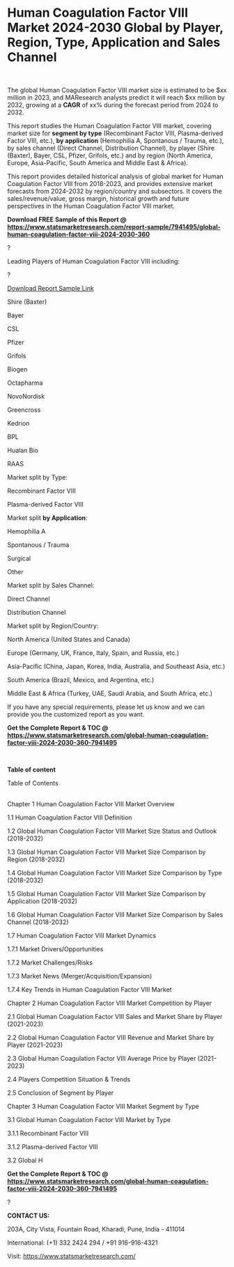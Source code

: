 <h1>Human Coagulation Factor VIII Market 2024-2030 Global by Player, Region, Type, Application and Sales Channel</h1><br/><p>The global Human Coagulation Factor VIII market size is estimated to be $xx million in 2023, and MAResearch analysts predict it will reach $xx million by 2032, growing at a <strong>CAGR</strong> of xx% during the forecast period from 2024 to 2032.</p>
 
 
 
 <p>This report studies the Human Coagulation Factor VIII market, covering market size for <strong>segment by type</strong> (Recombinant Factor VIII, Plasma-derived Factor VIII, etc.), <strong>by application</strong> (Hemophilia A, Spontanous / Trauma, etc.), by sales channel (Direct Channel, Distribution Channel), by player (Shire (Baxter), Bayer, CSL, Pfizer, Grifols, etc.) and by region (North America, Europe, Asia-Pacific, South America and Middle East & Africa).</p>
 
 
 
 <p>This report provides detailed historical analysis of global market for Human Coagulation Factor VIII from 2018-2023, and provides extensive market forecasts from 2024-2032 by region/country and subsectors. It covers the sales/revenue/value, gross margin, historical growth and future perspectives in the Human Coagulation Factor VIII market.</p>
 
 
 
 <div><b>Download FREE Sample of this Report @ <a href="https://www.statsmarketresearch.com/download-free-sample/7941495/global-human-coagulation-factor-viii-2024-2030-360">https://www.statsmarketresearch.com/report-sample/7941495/global-human-coagulation-factor-viii-2024-2030-360</a></b></div>
 
 
 
 <p>? </p>
 
 
 
 <p>Leading Players of Human Coagulation Factor VIII including:</p>
 
 
 
 <p>? </p>
 
 
 
 <p><a href="https://www.statsmarketresearch.com/download-free-sample/7941495/global-human-coagulation-factor-viii-2024-2030-360">Download Report Sample Link</a></p>
 
 
 
 <p>Shire (Baxter)</p>
 
 
 
 <p>Bayer</p>
 
 
 
 <p>CSL</p>
 
 
 
 <p>Pfizer</p>
 
 
 
 <p>Grifols</p>
 
 
 
 <p>Biogen</p>
 
 
 
 <p>Octapharma</p>
 
 
 
 <p>NovoNordisk</p>
 
 
 
 <p>Greencross</p>
 
 
 
 <p>Kedrion</p>
 
 
 
 <p>BPL</p>
 
 
 
 <p>Hualan Bio</p>
 
 
 
 <p>RAAS</p>
 
 
 
 <p>Market split by Type:</p>
 
 
 
 <p>Recombinant Factor VIII</p>
 
 
 
 <p>Plasma-derived Factor VIII</p>
 
 
 
 <p>Market split <strong>by Application</strong>:</p>
 
 
 
 <p>Hemophilia A</p>
 
 
 
 <p>Spontanous / Trauma</p>
 
 
 
 <p>Surgical</p>
 
 
 
 <p>Other</p>
 
 
 
 <p>Market split by Sales Channel:</p>
 
 
 
 <p>Direct Channel</p>
 
 
 
 <p>Distribution Channel</p>
 
 
 
 <p>Market split by Region/Country:</p>
 
 
 
 <p>North America (United States and Canada)</p>
 
 
 
 <p>Europe (Germany, UK, France, Italy, Spain, and Russia, etc.)</p>
 
 
 
 <p>Asia-Pacific (China, Japan, Korea, India, Australia, and Southeast Asia, etc.)</p>
 
 
 
 <p>South America (Brazil, Mexico, and Argentina, etc.)</p>
 
 
 
 <p>Middle East & Africa (Turkey, UAE, Saudi Arabia, and South Africa, etc.)</p>
 
 
 
 <p>If you have any special requirements, please let us know and we can provide you the customized report as you want.</p>
 
 
 
 <div><b>Get the Complete Report & TOC @ <a href="https://www.statsmarketresearch.com/global-human-coagulation-factor-viii-2024-2030-360-7941495">https://www.statsmarketresearch.com/global-human-coagulation-factor-viii-2024-2030-360-7941495</a></b></div>
 
 
 
 <p><br />
 
 <b>Table of content</b></p>
 
 
 
 <p>Table of Contents<br />
 
 <br />
 
 Chapter 1 Human Coagulation Factor VIII Market Overview<br />
 
 1.1 Human Coagulation Factor VIII Definition<br />
 
 1.2 Global Human Coagulation Factor VIII Market Size Status and Outlook (2018-2032)<br />
 
 1.3 Global Human Coagulation Factor VIII Market Size Comparison by Region (2018-2032)<br />
 
 1.4 Global Human Coagulation Factor VIII Market Size Comparison by Type (2018-2032)<br />
 
 1.5 Global Human Coagulation Factor VIII Market Size Comparison by Application (2018-2032)<br />
 
 1.6 Global Human Coagulation Factor VIII Market Size Comparison by Sales Channel (2018-2032)<br />
 
 1.7 Human Coagulation Factor VIII Market Dynamics<br />
 
 1.7.1 Market Drivers/Opportunities<br />
 
 1.7.2 Market Challenges/Risks<br />
 
 1.7.3 Market News (Merger/Acquisition/Expansion)<br />
 
 1.7.4 Key Trends in Human Coagulation Factor VIII Market<br />
 
 Chapter 2 Human Coagulation Factor VIII Market Competition by Player<br />
 
 2.1 Global Human Coagulation Factor VIII Sales and Market Share by Player (2021-2023)<br />
 
 2.2 Global Human Coagulation Factor VIII Revenue and Market Share by Player (2021-2023)<br />
 
 2.3 Global Human Coagulation Factor VIII Average Price by Player (2021-2023)<br />
 
 2.4 Players Competition Situation & Trends<br />
 
 2.5 Conclusion of Segment by Player<br />
 
 Chapter 3 Human Coagulation Factor VIII Market Segment by Type<br />
 
 3.1 Global Human Coagulation Factor VIII Market by Type<br />
 
 3.1.1 Recombinant Factor VIII<br />
 
 3.1.2 Plasma-derived Factor VIII<br />
 
 3.2 Global H</p>
 
 
 
 <div><b>Get the Complete Report & TOC @ <a href="https://www.statsmarketresearch.com/global-human-coagulation-factor-viii-2024-2030-360-7941495">https://www.statsmarketresearch.com/global-human-coagulation-factor-viii-2024-2030-360-7941495</a></b></div>
 
 
 
 <p>? </p>
 
 
 
 <p><b>CONTACT US:</b><br />
 
 203A, City Vista, Fountain Road, Kharadi, Pune, India - 411014<br />
 
 International: (+1) 332 2424 294 / +91 916-916-4321<br />
 
 Visit: <a href="https://www.statsmarketresearch.com/">https://www.statsmarketresearch.com/</a></p>